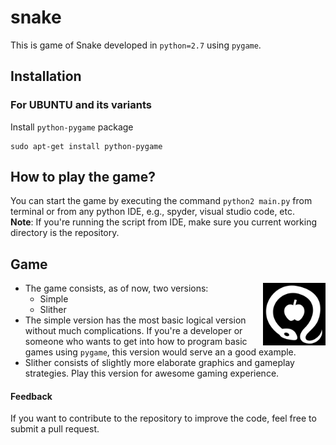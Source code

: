 # snake
This is game of Snake developed in `python=2.7` using `pygame`.

## Installation
### For UBUNTU and its variants
Install `python-pygame` package
```
sudo apt-get install python-pygame
```

## How to play the game?
You can start the game by executing the command `python2 main.py` from terminal
or from any python IDE, e.g., spyder, visual studio code, etc.<br>
**Note**: If you're running the script from IDE, make sure you current working directory is the repository.

## Game
<img align="right" src="https://github.com/pranjaldhole/snake/blob/master/images/temptation.png" height="100">

- The game consists, as of now, two versions:
    + Simple
    + Slither
- The simple version has the most basic logical version without much complications. If you're a developer or someone who wants to get into how to program basic games using `pygame`, this version would serve an a good example.
- Slither consists of slightly more elaborate graphics and gameplay strategies. Play this version for awesome gaming experience.

#### Feedback
If you want to contribute to the repository to improve the code, feel free to submit a pull request.
